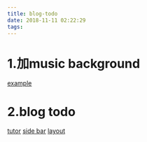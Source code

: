 ```yaml
---
title: blog-todo 
date: 2018-11-11 02:22:29
tags:
---
```

# 1.加music background
[example](https://blog.csdn.net/yjwan521/article/details/80899992)

# 2.blog todo
[tutor](https://zhuanlan.zhihu.com/p/26625249)
[side bar](https://lruihao.cn/)
[layout](http://blog.lightina.cn/)

